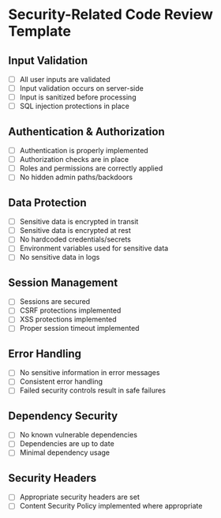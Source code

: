 # Security-Related Code Review Template

## Input Validation
- [ ] All user inputs are validated
- [ ] Input validation occurs on server-side
- [ ] Input is sanitized before processing
- [ ] SQL injection protections in place

## Authentication & Authorization
- [ ] Authentication is properly implemented
- [ ] Authorization checks are in place
- [ ] Roles and permissions are correctly applied
- [ ] No hidden admin paths/backdoors

## Data Protection
- [ ] Sensitive data is encrypted in transit
- [ ] Sensitive data is encrypted at rest
- [ ] No hardcoded credentials/secrets
- [ ] Environment variables used for sensitive data
- [ ] No sensitive data in logs

## Session Management
- [ ] Sessions are secured
- [ ] CSRF protections implemented
- [ ] XSS protections implemented
- [ ] Proper session timeout implemented

## Error Handling
- [ ] No sensitive information in error messages
- [ ] Consistent error handling
- [ ] Failed security controls result in safe failures

## Dependency Security
- [ ] No known vulnerable dependencies
- [ ] Dependencies are up to date
- [ ] Minimal dependency usage

## Security Headers
- [ ] Appropriate security headers are set
- [ ] Content Security Policy implemented where appropriate
